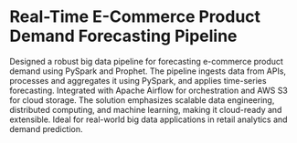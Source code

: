 # Real-Time E-Commerce Product Demand Forecasting Pipeline
Designed a robust big data pipeline for forecasting e-commerce product demand using PySpark and Prophet. The pipeline ingests data from APIs, processes and aggregates it using PySpark, and applies time-series forecasting. Integrated with Apache Airflow for orchestration and AWS S3 for cloud storage. The solution emphasizes scalable data engineering, distributed computing, and machine learning, making it cloud-ready and extensible. Ideal for real-world big data applications in retail analytics and demand prediction.
